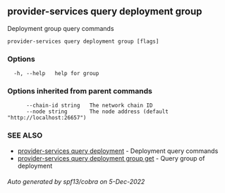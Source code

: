 ## provider-services query deployment group

Deployment group query commands

```
provider-services query deployment group [flags]
```

### Options

```
  -h, --help   help for group
```

### Options inherited from parent commands

```
      --chain-id string   The network chain ID
      --node string       The node address (default "http://localhost:26657")
```

### SEE ALSO

* [provider-services query deployment](provider-services_query_deployment.md)	 - Deployment query commands
* [provider-services query deployment group get](provider-services_query_deployment_group_get.md)	 - Query group of deployment

###### Auto generated by spf13/cobra on 5-Dec-2022
